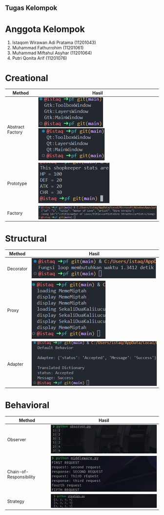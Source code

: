## Tugas Kelompok

# Anggota Kelompok
1. Istaqom Wirawan Adi Pratama (11201043)
2. Muhammad Fathurrohim (11201061)
3. Muhammad Miftahul Asyhar (11201064)
4. Putri Qonita Arif (11201076)

# Creational
Method | Hasil
------|------
Abstract Factory     | <img src="img/abs-1.png"/><img src="img/abs-2.png"/>
Prototype     | <img src="img/proto.png"/>
Factory     | <img src="img/fact.png"/>

# Structural
Method | Hasil
------|------
Decorator     | <img src="img/deco.png"/>
Proxy     | <img src="img/proxy.png"/>
Adapter     | <img src="img/adapt.png"/>

# Behavioral
Method | Hasil
------|------
Observer     | <img src="img/obs.png"/>
Chain-of-Responsibility     | <img src="img/cor.png"/>
Strategy     | <img src="img/strat.png"/>